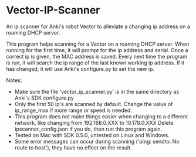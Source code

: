 # Vector-IP-Scanner
An ip scanner for Anki's robot Vector to alleviate a changing ip address on a roaming DHCP server.

This program helps scanning for a Vector on a roaming DHCP server. When running for the first time, it will prompt for the ip address and serial. Once a correct ip is given, the MAC address is saved. Every next time the program is run, it will search the ip range of the last known working ip address. If it has changed, it will use Anki's configure.py to set the new ip. 

Notes:
- Make sure the file 'vector_ip_scanner.py' is in the same directory as Anki's SDK configure.py
- Only the first 50 ip's are scanned by default. Change the value of ip_range_max if more range or speed is needed.
- This program does not make things easier when changing to a different network, like changing from 192.168.0.XXX to 10.178.0.XXX Delete ipscanner_config.json if you do, then run this program again.
- Tested on Mac with SDK 0.5.0, untested on Linux and Windows.
- Some error messages can occur during scanning ('ping: sendto: No route to host'), they have no effect on the result.

